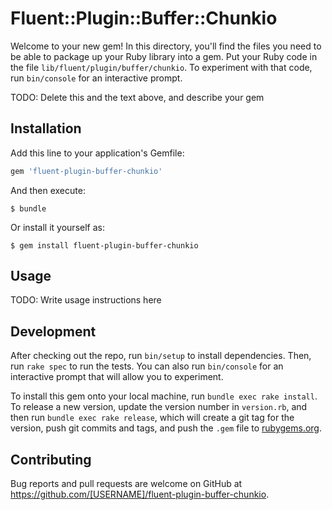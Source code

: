 # Fluent::Plugin::Buffer::Chunkio

Welcome to your new gem! In this directory, you'll find the files you need to be able to package up your Ruby library into a gem. Put your Ruby code in the file `lib/fluent/plugin/buffer/chunkio`. To experiment with that code, run `bin/console` for an interactive prompt.

TODO: Delete this and the text above, and describe your gem

## Installation

Add this line to your application's Gemfile:

```ruby
gem 'fluent-plugin-buffer-chunkio'
```

And then execute:

    $ bundle

Or install it yourself as:

    $ gem install fluent-plugin-buffer-chunkio

## Usage

TODO: Write usage instructions here

## Development

After checking out the repo, run `bin/setup` to install dependencies. Then, run `rake spec` to run the tests. You can also run `bin/console` for an interactive prompt that will allow you to experiment.

To install this gem onto your local machine, run `bundle exec rake install`. To release a new version, update the version number in `version.rb`, and then run `bundle exec rake release`, which will create a git tag for the version, push git commits and tags, and push the `.gem` file to [rubygems.org](https://rubygems.org).

## Contributing

Bug reports and pull requests are welcome on GitHub at https://github.com/[USERNAME]/fluent-plugin-buffer-chunkio.
